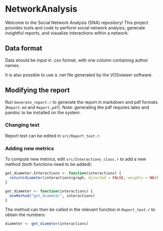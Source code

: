 # NetworkAnalysis

Welcome to the Social Network Analysis (SNA) repository! This project provides tools and code to perform social network analysis, generate insightful reports, and visualize interactions within a network. 

## Data format
Data should be input in .csv format, with one column containing author names.

It is also possible to use a .net file generated by the VOSviewer software.

## Modifying the report
Run `Generate_report.r` to generate the report in markdown and pdf formats (`Report.md` and `Report.pdf`). Note: generating the pdf requires latex and pandoc to be installed on the system.

### Changing text
Report text can be edited in `src/Report_text.r`.

### Adding new metrics
To compute new metrics, edit `src/Interactions_class.r` to add a new method (both functions need to be added):
```r
get_diameter.Interactions <- function(interactions) {
  return(diameter(interactions$graph, directed = FALSE, weights = NA))
}

get_diameter <- function(interactions) {
  UseMethod("get_diameter", interactions)
}
```

The method can then be called in the relevant function in `Report_text.r` to obtain the numbers:
```r
diameter <- get_diameter(interactions)
```
